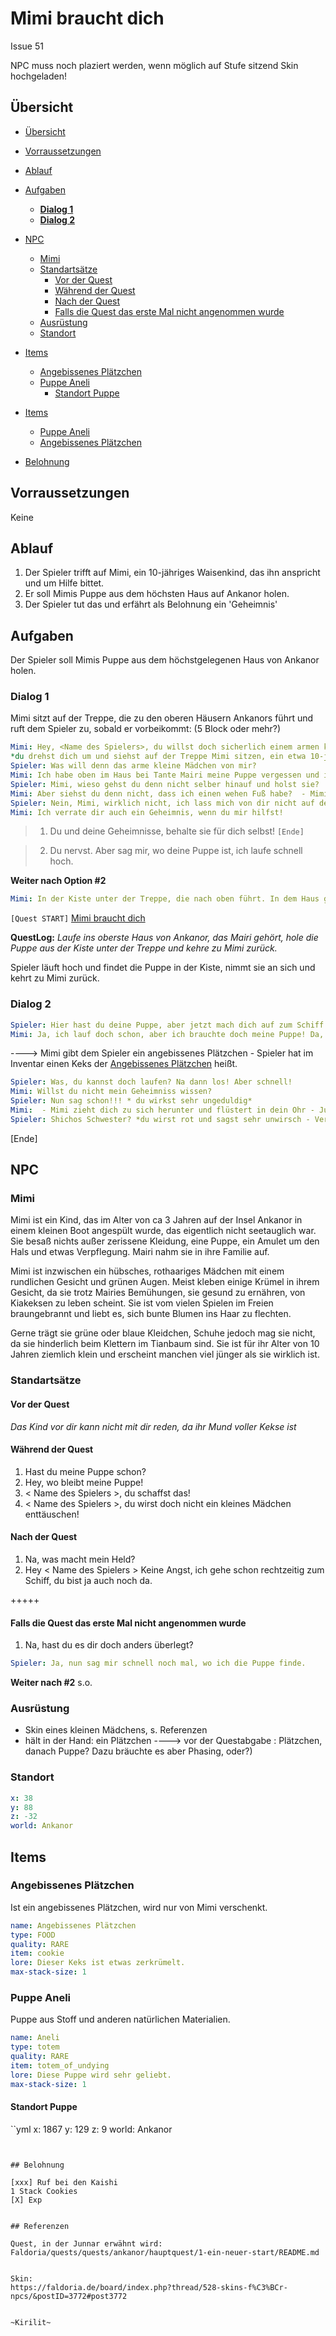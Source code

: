 # Mimi braucht dich

Issue 51

NPC muss noch plaziert werden, wenn möglich auf Stufe sitzend
Skin hochgeladen!



## Übersicht 

- [Übersicht](#%C3%BCbersicht)
- [Vorraussetzungen](#vorraussetzungen)
- [Ablauf](#ablauf)
- [Aufgaben](#aufgaben)
  - [**Dialog 1**](#dialog-1)
  - [**Dialog 2**](#dialog-2)
- [NPC](#npc)
  - [Mimi](#mimi)
  - [Standartsätze](#standarts%C3%A4tze)
    - [Vor der Quest](#vor-der-quest)
    - [Während der Quest](#w%C3%A4hrend-der-quest)
    - [Nach der Quest](#nach-der-quest)
    - [Falls die Quest das erste Mal nicht angenommen wurde](#falls-die-quest-das-erste-mal-nicht-angenommen-wurde)
  - [Ausrüstung](#ausr%C3%BCstung)
  - [Standort](#standort)
- [Items](#items)
  - [Angebissenes Plätzchen](#angebissenes-pl%C3%A4tzchen)
  - [Puppe Aneli](#puppe-aneli)
    - [Standort Puppe](#standort-puppe)
       
-  [Items](#items)
    - [Puppe Aneli](#puppe-aneli)
    - [Angebissenes Plätzchen](#angebissenes-plaetzchen)
  
- [Belohnung](#belohnung)

## Vorraussetzungen

Keine

## Ablauf

1. Der Spieler trifft auf Mimi, ein 10-jähriges Waisenkind, das ihn anspricht und um Hilfe bittet.
2. Er soll Mimis Puppe aus dem höchsten Haus auf Ankanor holen.
3. Der Spieler tut das und erfährt als Belohnung ein 'Geheimnis'


## Aufgaben

Der Spieler soll Mimis Puppe aus dem höchstgelegenen Haus von Ankanor holen.

### **Dialog 1**

Mimi sitzt auf der Treppe, die zu den oberen Häusern Ankanors führt und ruft dem Spieler zu, sobald er vorbeikommt: (5 Block oder mehr?)

```yml
Mimi: Hey, <Name des Spielers>, du willst doch sicherlich einem armen kleinen Mädchen helfen? 
*du drehst dich um und siehst auf der Treppe Mimi sitzen, ein etwa 10-jähriges Mädchen, das du vom Sehen her kennst*
Spieler: Was will denn das arme kleine Mädchen von mir? 
Mimi: Ich habe oben im Haus bei Tante Mairi meine Puppe vergessen und ich brauche sie wirklich dringend!
Spieler: Mimi, wieso gehst du denn nicht selber hinauf und holst sie?
Mimi: Aber siehst du denn nicht, dass ich einen wehen Fuß habe?  - Mimi hält dir ihr Bein hin, das mit ein paar losen Stoffstreifen umwickelt ist - 
Spieler: Nein, Mimi, wirklich nicht, ich lass mich von dir nicht auf den Arm nehmen. Geh und hold dir deine Puppe selbst und dann schau, dass du zum Schiff kommst. Weißt du nicht, dass wir alle weg müssen, weil Agnatus und seine bösen Männer kommen? Ich habe jetzt Wichtigeres zu tun. 
Mimi: Ich verrate dir auch ein Geheimnis, wenn du mir hilfst!
```
> 1. Du und deine Geheimnisse, behalte sie für dich selbst! `[Ende]`

> 2. Du nervst. Aber sag mir, wo deine Puppe ist, ich laufe schnell hoch. 

**Weiter nach Option #2**

```yml
Mimi: In der Kiste unter der Treppe, die nach oben führt. In dem Haus ganz oben, nicht dort, wo Bürgermeister Roschik wohnt. Danke, <Name des Spielers>, du bist einfach großartig! 
```


`[Quest START]` [Mimi braucht dich](#mimi-braucht-dich)

**QuestLog:** *Laufe ins oberste Haus von Ankanor, das Mairi gehört, hole die Puppe aus der Kiste unter der Treppe und kehre zu Mimi zurück.*

Spieler läuft hoch und findet die Puppe in der Kiste, nimmt sie an sich und kehrt zu Mimi zurück. 

### **Dialog 2**
```yml
Spieler: Hier hast du deine Puppe, aber jetzt mach dich auf zum Schiff!  
Mimi: Ja, ich lauf doch schon, aber ich brauchte doch meine Puppe! Da, du kannst die Hälfte meines Plätzchens haben. 
```
----> Mimi gibt dem Spieler ein angebissenes Plätzchen - Spieler hat im Inventar einen Keks der [Angebissenes Plätzchen](#angebissenes-plaetzchen) heißt.

```yml
Spieler: Was, du kannst doch laufen? Na dann los! Aber schnell!
Mimi: Willst du nicht mein Geheimniss wissen?
Spieler: Nun sag schon!!! * du wirkst sehr ungeduldig* 
Mimi:  - Mimi zieht dich zu sich herunter und flüstert in dein Ohr - Junnar mag dich! 
Spieler: Shichos Schwester? *du wirst rot und sagst sehr unwirsch - Verschwinde! Auf zum Schiff!*
 ```
[Ende]

## NPC

### Mimi

Mimi ist ein Kind, das im Alter von ca 3 Jahren auf der Insel Ankanor in einem kleinen Boot angespült wurde, das eigentlich nicht seetauglich war. Sie besaß nichts außer zerissene Kleidung, eine Puppe, ein Amulet um den Hals und etwas Verpflegung. Mairi nahm sie in ihre Familie auf.

Mimi ist inzwischen ein hübsches, rothaariges Mädchen mit einem rundlichen Gesicht und grünen Augen. Meist kleben einige Krümel in ihrem Gesicht, da sie trotz Mairies Bemühungen, sie gesund zu ernähren, von Kiakeksen zu leben scheint. Sie ist vom vielen Spielen im Freien braungebrannt und liebt es, sich bunte Blumen ins Haar zu flechten.

Gerne trägt sie grüne oder blaue Kleidchen, Schuhe jedoch mag sie nicht, da sie hinderlich beim Klettern im Tianbaum sind. Sie ist für ihr Alter von 10 Jahren ziemlich klein und erscheint manchen viel jünger als sie wirklich ist. 


### Standartsätze

#### Vor der Quest

*Das Kind vor dir kann nicht mit dir reden, da ihr Mund voller Kekse ist*

#### Während der Quest

1. Hast du meine Puppe schon?
2. Hey, wo bleibt meine Puppe!
3. < Name des Spielers >, du schaffst das!
4. < Name des Spielers >, du wirst doch nicht ein kleines Mädchen enttäuschen!


#### Nach der Quest

1. Na, was macht mein Held? 
2. Hey < Name des Spielers > Keine Angst, ich gehe schon rechtzeitig zum Schiff, du bist ja auch noch da. 


+++++

#### Falls die Quest das erste Mal nicht angenommen wurde

1. Na, hast du es dir doch anders überlegt?

```yml
Spieler: Ja, nun sag mir schnell noch mal, wo ich die Puppe finde. 
```

**Weiter nach #2**  s.o.

### Ausrüstung

 - Skin eines kleinen Mädchens, s. Referenzen
 - hält in der Hand:  ein Plätzchen
 ----> vor der Questabgabe : Plätzchen, danach Puppe? Dazu bräuchte es aber Phasing, oder?)


### Standort

```yml
x: 38
y: 88
z: -32
world: Ankanor
``` 

## Items

### Angebissenes Plätzchen

Ist ein angebissenes Plätzchen, wird nur von Mimi verschenkt.

```yml
name: Angebissenes Plätzchen
type: FOOD
quality: RARE
item: cookie
lore: Dieser Keks ist etwas zerkrümelt.
max-stack-size: 1
```

### Puppe Aneli

Puppe aus Stoff und anderen natürlichen Materialien.

```yml
name: Aneli
type: totem
quality: RARE
item: totem_of_undying
lore: Diese Puppe wird sehr geliebt.
max-stack-size: 1
```

#### Standort Puppe
``yml
x: 1867
y: 129
z: 9
world: Ankanor
``` 


## Belohnung

[xxx] Ruf bei den Kaishi
1 Stack Cookies
[X] Exp


## Referenzen

Quest, in der Junnar erwähnt wird: Faldoria/quests/quests/ankanor/hauptquest/1-ein-neuer-start/README.md


Skin: 
https://faldoria.de/board/index.php?thread/528-skins-f%C3%BCr-npcs/&postID=3772#post3772


~Kirilit~











